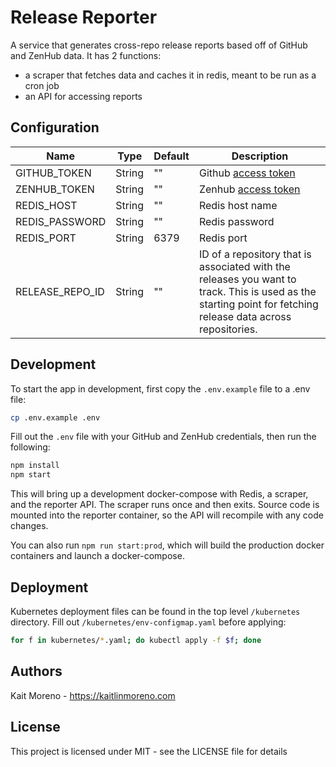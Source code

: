 # Release Reporter

A service that generates cross-repo release reports based off of GitHub and ZenHub data. It has 2 functions:

   - a scraper that fetches data and caches it in redis, meant to be run as a cron job
   - an API for accessing reports

## Configuration

| Name            | Type   | Default | Description                                                                                                                                                  |
|-----------------|--------|---------|--------------------------------------------------------------------------------------------------------------------------------------------------------------|
| GITHUB_TOKEN    | String | ""      | Github [access token](https://docs.github.com/en/github/authenticating-to-github/creating-a-personal-access-token)                                           |
| ZENHUB_TOKEN    | String | ""      | Zenhub [access token](https://github.com/ZenHubIO/API#authentication)                                                                                        |
| REDIS_HOST      | String | ""      | Redis host name                                                                                                                                              |
| REDIS_PASSWORD  | String | ""      | Redis password                                                                                                                                               |
| REDIS_PORT      | String | 6379    | Redis port                                                                                                                                                   |
| RELEASE_REPO_ID | String | ""      | ID of a repository that is associated with the releases you want to track. This is used as the starting point for fetching release data across repositories. |

## Development

To start the app in development, first copy the `.env.example` file to a .env file:

```sh
cp .env.example .env
```

Fill out the `.env` file with your GitHub and ZenHub credentials, then run the following:

```sh
npm install
npm start
```

This will bring up a development docker-compose with Redis, a scraper, and the reporter API. The scraper runs once and then exits. Source code is mounted into the reporter container, so the API will recompile with any code changes.

You can also run `npm run start:prod`, which will build the production docker containers and launch a docker-compose.

## Deployment

Kubernetes deployment files can be found in the top level `/kubernetes` directory. Fill out `/kubernetes/env-configmap.yaml` before applying:

```sh
for f in kubernetes/*.yaml; do kubectl apply -f $f; done
```

## Authors

Kait Moreno - <https://kaitlinmoreno.com>

## License

This project is licensed under MIT - see the LICENSE file for details

